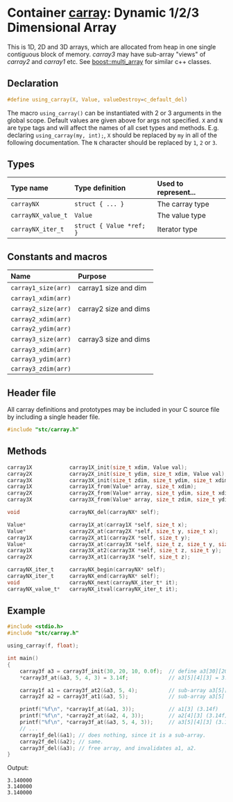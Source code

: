 # Container [carray](../stc/carray.h): Dynamic 1/2/3 Dimensional Array

This is 1D, 2D and 3D arrays, which are allocated from heap in one single contiguous block of memory.
*carray3* may have sub-array "views" of *carray2* and *carray1* etc.
See [boost::multi_array](https://www.boost.org/doc/libs/release/libs/multi_array) for similar c++ classes.

## Declaration

```c
#define using_carray(X, Value, valueDestroy=c_default_del)
```
The macro `using_carray()` can be instantiated with 2 or 3 arguments in the global scope.
Default values are given above for args not specified. `X` and `N` are type tags and
will affect the names of all cset types and methods. E.g. declaring `using_carray(my, int);`, `X` should
be replaced by `my` in all of the following documentation. The `N` character should be replaced by `1`, `2` or `3`.

## Types

| Type name            | Type definition               | Used to represent...      |
|:---------------------|:------------------------------|:--------------------------|
| `carrayNX`           | `struct { ... }`              | The carray type           |
| `carrayNX_value_t`   | `Value`                       | The value type            |
| `carrayNX_iter_t`    | `struct { Value *ref; }`      | Iterator type             |

## Constants and macros

| Name                 | Purpose                  |
|:---------------------|:-------------------------|
| `carray1_size(arr)`  |  carray1 size and dim    |
| `carray1_xdim(arr)`  |                          |
| `carray2_size(arr)`  |  carray2 size and dims   |
| `carray2_xdim(arr)`  |                          |
| `carray2_ydim(arr)`  |                          |
| `carray3_size(arr)`  |  carray3 size and dims   |
| `carray3_xdim(arr)`  |                          |
| `carray3_ydim(arr)`  |                          |
| `carray3_zdim(arr)`  |                          |

## Header file

All carray definitions and prototypes may be included in your C source file by including a single header file.

```c
#include "stc/carray.h"
```
## Methods

```c
carray1X            carray1X_init(size_t xdim, Value val);
carray2X            carray2X_init(size_t ydim, size_t xdim, Value val);
carray3X            carray3X_init(size_t zdim, size_t ydim, size_t xdim, Value val);
carray1X            carray1X_from(Value* array, size_t xdim);
carray2X            carray2X_from(Value* array, size_t ydim, size_t xdim);
carray3X            carray3X_from(Value* array, size_t zdim, size_t ydim, size_t xdim);

void                carrayNX_del(carrayNX* self);

Value*              carray1X_at(carray1X *self, size_t x);
Value*              carray2X_at(carray2X *self, size_t y, size_t x);
carray1X            carray2X_at1(carray2X *self, size_t y);
Value*              carray3X_at(carray3X *self, size_t z, size_t y, size_t x);
carray1X            carray3X_at2(carray3X *self, size_t z, size_t y);
carray2X            carray3X_at1(carray3X *self, size_t z);

carrayNX_iter_t     carrayNX_begin(carrayNX* self);
carrayNX_iter_t     carrayNX_end(carrayNX* self);
void                carrayNX_next(carrayNX_iter_t* it);
carrayNX_value_t*   carrayNX_itval(carrayNX_iter_t it);
```

## Example
```c
#include <stdio.h>
#include "stc/carray.h"

using_carray(f, float);

int main()
{
    carray3f a3 = carray3f_init(30, 20, 10, 0.0f);  // define a3[30][20][10], init with 0.0f.
    *carray3f_at(&a3, 5, 4, 3) = 3.14f;             // a3[5][4][3] = 3.14

    carray1f a1 = carray3f_at2(&a3, 5, 4);          // sub-array a3[5][4] (no data copy).
    carray2f a2 = carray3f_at1(&a3, 5);             // sub-array a3[5]

    printf("%f\n", *carray1f_at(&a1, 3));           // a1[3] (3.14f)
    printf("%f\n", *carray2f_at(&a2, 4, 3));        // a2[4][3] (3.14f)
    printf("%f\n", *carray3f_at(&a3, 5, 4, 3));     // a3[5][4][3] (3.14f)
    // ...
    carray1f_del(&a1); // does nothing, since it is a sub-array.
    carray2f_del(&a2); // same.
    carray3f_del(&a3); // free array, and invalidates a1, a2.
}
```
Output:
```
3.140000
3.140000
3.140000
```
